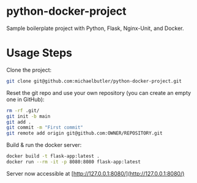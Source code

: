 # python-docker-project

Sample boilerplate project with Python, Flask, Nginx-Unit, and Docker.

# Usage Steps

Clone the project:

```bash
git clone git@github.com:michaelbutler/python-docker-project.git
```
Reset the git repo and use your own repository (you can create an empty one in GitHub):

```bash
rm -rf .git/
git init -b main
git add .
git commit -m "First commit"
git remote add origin git@github.com:OWNER/REPOSITORY.git
```

Build & run the docker server:

```bash
docker build -t flask-app:latest .
docker run --rm -it -p 8080:8080 flask-app:latest
```

Server now accessible at [http://127.0.0.1:8080/](http://127.0.0.1:8080/)

